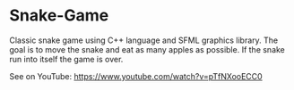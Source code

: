 # Snake-Game

Classic snake game using C++ language and SFML graphics library. The goal is to move the snake and eat as many apples as possible. If the snake run into itself the game is over.

See on YouTube: https://www.youtube.com/watch?v=pTfNXooECC0
